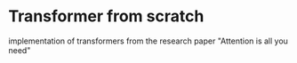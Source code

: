 # Transformer from scratch 
 implementation of transformers from the research paper "Attention is all you need"
